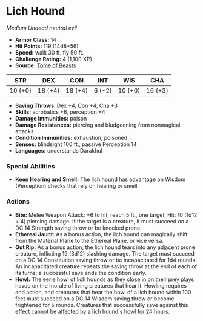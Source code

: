 # Lich Hound

*Medium* *Undead* *neutral evil*

- **Armor Class:** 14
- **Hit Points:** 119 (14d8+56)
- **Speed:** walk 30 ft. fly 50 ft.
- **Challenge Rating:** 4 (1,100 XP)
- **Source:** [Tome of Beasts](https://koboldpress.com/kpstore/product/tome-of-beasts-for-5th-edition-print/)

| STR | DEX | CON | INT | WIS | CHA |
| --- | --- | --- | --- | --- | --- |
| 10 (+0) | 18 (+4) | 18 (+4) | 6 (-2) | 10 (+0) | 16 (+3) |

- **Saving Throws**: Dex +4, Con +4, Cha +3
- **Skills:** acrobatics +6, perception +4
- **Damage Immunities:** poison
- **Damage Resistances:** piercing and bludgeoning from nonmagical attacks
- **Condition Immunities:** exhaustion, poisoned
- **Senses:** blindsight 100 ft., passive Perception 14
- **Languages:** understands Darakhul
### Special Abilities
- **Keen Hearing and Smell:** The lich hound has advantage on Wisdom (Perception) checks that rely on hearing or smell.
### Actions
- **Bite:** Melee Weapon Attack: +6 to hit, reach 5 ft., one target. Hit: 10 (1d12 + 4) piercing damage. If the target is a creature, it must succeed on a DC 14 Strength saving throw or be knocked prone.
- **Ethereal Jaunt:** As a bonus action, the lich hound can magically shift from the Material Plane to the Ethereal Plane, or vice versa.
- **Gut Rip:** As a bonus action, the lich hound tears into any adjacent prone creature, inflicting 19 (3d12) slashing damage. The target must succeed on a DC 14 Constitution saving throw or be incapacitated for 1d4 rounds. An incapacitated creature repeats the saving throw at the end of each of its turns; a successful save ends the condition early.
- **Howl:** The eerie howl of lich hounds as they close in on their prey plays havoc on the morale of living creatures that hear it. Howling requires and action, and creatures that hear the howl of a lich hound within 100 feet must succeed on a DC 14 Wisdom saving throw or become frightened for 5 rounds. Creatures that successfully save against this effect cannot be affected by a lich hound's howl for 24 hours.
